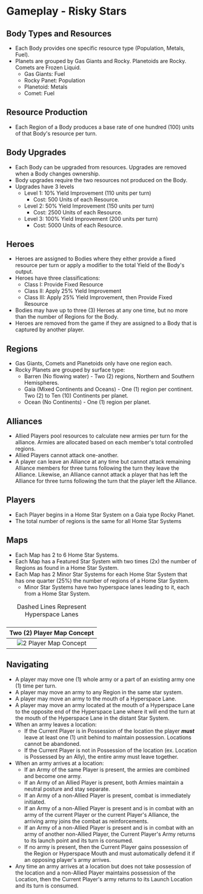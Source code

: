 # Gameplay - Risky Stars

## Body Types and Resources

- Each Body provides one specific resource type (Population, Metals, Fuel).
- Planets are grouped by Gas Giants and Rocky.  Planetoids are Rocky.  Comets are Frozen Liquid.
	- Gas Giants: Fuel
	- Rocky Panet: Population
	- Planetoid: Metals
	- Comet: Fuel

## Resource Production

- Each Region of a Body produces a base rate of one hundred (100) units of that Body's resource per turn.

## Body Upgrades

- Each Body can be upgraded from resources.  Upgrades are removed when a Body changes ownership.
- Body upgrades require the two resources not produced on the Body.
- Upgrades have 3 levels
	- Level 1: 10% Yield Improvement (110 units per turn)
		- Cost: 500 Units of each Resource.
	- Level 2: 50% Yield Improvement (150 units per turn)
		- Cost: 2500 Units of each Resource.
	- Level 3: 100% Yield Improvement (200 units per turn)
		- Cost: 5000 Units of each Resource.

## Heroes

- Heroes are assigned to Bodies where they either provide a fixed resource per turn or apply a modifier to the total Yield of the Body's output.
- Heroes have three classifications:
	- Class I: Provide Fixed Resource
	- Class II: Apply 25% Yield Improvement
	- Class III: Apply 25% Yield Improvement, then Provide Fixed Resource
- Bodies may have up to three (3) Heroes at any one time, but no more than the number of Regions for the Body.
- Heroes are removed from the game if they are assigned to a Body that is captured by another player.

## Regions

- Gas Giants, Comets and Planetoids only have one region each.
- Rocky Planets are grouped by surface type:
	- Barren (No flowing water) - Two (2) regions, Northern and Southern Hemispheres.
	- Gaia (Mixed Continents and Oceans) - One (1) region per continent. Two (2) to Ten (10) Continents per planet.
	- Ocean (No Continents) - One (1) region per planet.

## Alliances

- Allied Players pool resources to calculate new armies per turn for the alliance.  Armies are allocated based on each member's total controlled regions.
- Allied Players cannot attack one-another.
- A player can leave an Alliance at any time but cannot attack remaining Alliance members for three turns following the turn they leave the Alliance.  Likewise, an Alliance cannot attack a player that has left the Alliance for three turns following the turn that the player left the Alliance.

## Players

- Each Player begins in a Home Star System on a Gaia type Rocky Planet.  
- The total number of regions is the same for all Home Star Systems

## Maps

- Each Map has 2 to 6 Home Star Systems.
- Each Map has a Featured Star System with two times (2x) the number of Regions as found in a Home Star System.
- Each Map has 2 Minor Star Systems for each Home Star System that has one quarter (25%) the number of regions of a Home Star System.
	- Minor Star Systems have two hyperspace lanes leading to it, each from a Home Star System.

| Two (2) Player Map Concept |
|:-:|
|![2 Player Map Concept](https://i.imgur.com/O2I3ACn.png)<Caption>Dashed Lines Represent Hyperspace Lanes<Caption>|

## Navigating

- A player may move one (1) whole army or a part of an existing army one (1) time per turn.
- A player may move an army to any Region in the same star system.
- A player may move an army to the mouth of a Hyperspace Lane.
- A player may move an army located at the mouth of a Hyperspace Lane to the opposite end of the Hyperspace Lane where it will end the turn at the mouth of the Hyperspace Lane in the distant Star System.
- When an army leaves a location:
	- If the Current Player is in Possession of the location the player ___must___ leave at least one (1) unit behind to maintain possession.  Locations cannot be abandoned.
	- If the Current Player is not in Possession of the location (ex. Location is Possessed by an Ally), the entire army must leave together. 
- When an army arrives at a location:
	- If an Army of the same Player is present, the armies are combined and become one army.
	- If an Army of an Allied Player is present, both Armies maintain a neutral posture and stay separate.
	- If an Army of a non-Allied Player is present, combat is immediately initiated.
	- If an Army of a non-Allied Player is present and is in combat with an army of the current Player or the current Player's Alliance, the arriving army joins the combat as reinforcements.
	- If an Army of a non-Allied Player is present and is in combat with an army of another non-Allied Player, the Current Player's Army returns to its launch point and its turn is consumed.
	- If no army is present, then the Current Player gains possession of the Region or Hyperspace Mouth and must automatically defend it if an opposing player's army arrives.
- Any time an army arrives at a location but does not take possession of the location and a non-Allied Player maintains possession of the Location, then the Current Player's army returns to its Launch Location and its turn is consumed.
